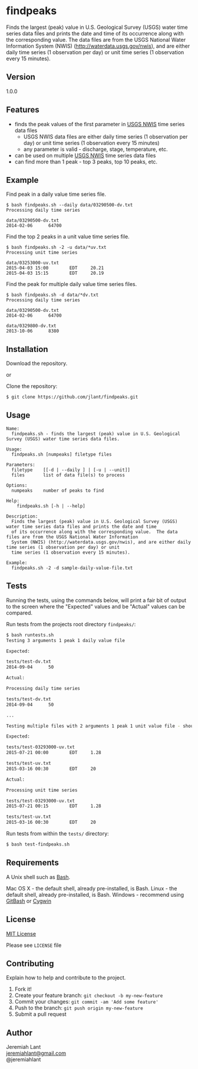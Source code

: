 # findpeaks

Finds the largest (peak) value in U.S. Geological Survey (USGS) water time series data files and prints the date and time
of its occurrence along with the corresponding value.  The data files are from the USGS National Water Information
System (NWIS) (http://waterdata.usgs.gov/nwis), and are either daily time series (1 observation per day) or unit
time series (1 observation every 15 minutes).


## Version
1.0.0

## Features

* finds the peak values of the first parameter in [USGS NWIS] time series data files
    * USGS NWIS data files are either daily time series (1 observation per day) or unit time series (1 observation every 15 minutes)
    * any parameter is valid - discharge, stage, temperature, etc.
* can be used on multiple [USGS NWIS] time series data files
* can find more than 1 peak - top 3 peaks, top 10 peaks, etc.

## Example

Find peak in a daily value time series file.
```
$ bash findpeaks.sh --daily data/03290500-dv.txt
Processing daily time series

data/03290500-dv.txt
2014-02-06      64700
```

Find the top 2 peaks in a unit value time series file.
```
$ bash findpeaks.sh -2 -u data/*uv.txt
Processing unit time series

data/03253000-uv.txt
2015-04-03 15:00        EDT     20.21
2015-04-03 15:15        EDT     20.19
```

Find the peak for multiple daily value time series files.
```
$ bash findpeaks.sh -d data/*dv.txt
Processing daily time series

data/03290500-dv.txt
2014-02-06      64700

data/0329800-dv.txt
2013-10-06      8380

```

## Installation

Download the repository.

or

Clone the repository:
```
$ git clone https://github.com/jlant/findpeaks.git
```

## Usage

```
Name:
  findpeaks.sh - finds the largest (peak) value in U.S. Geological Survey (USGS) water time series data files.

Usage:
  findpeaks.sh [numpeaks] filetype files

Parameters:
  filetype    [[-d | --daily ] | [-u | --unit]]  
  files       list of data file(s) to process

Options:
  numpeaks    number of peaks to find

Help:
    findpeaks.sh [-h | --help]

Description:
  Finds the largest (peak) value in U.S. Geological Survey (USGS) water time series data files and prints the date and time
  of its occurrence along with the corresponding value.  The data files are from the USGS National Water Information
  System (NWIS) (http://waterdata.usgs.gov/nwis), and are either daily time series (1 observation per day) or unit
  time series (1 observation every 15 minutes).

Example:
  findpeaks.sh -2 -d sample-daily-value-file.txt
```

## Tests
Running the tests, using the commands below, will print a fair bit of output
to the screen where the "Expected" values and be "Actual" values can be compared.

Run tests from the projects root directory `findpeaks/`:
```sh
$ bash runtests.sh
Testing 3 arguments 1 peak 1 daily value file

Expected:

tests/test-dv.txt
2014-09-04      50

Actual:

Processing daily time series

tests/test-dv.txt
2014-09-04      50

...

Testing multiple files with 2 arguments 1 peak 1 unit value file - should use default of 1 for number of peaks

Expected:

tests/test-03293000-uv.txt
2015-07-21 00:00        EDT     1.28

tests/test-uv.txt
2015-03-16 00:30        EDT     20

Actual:

Processing unit time series

tests/test-03293000-uv.txt
2015-07-21 00:15        EDT     1.28

tests/test-uv.txt
2015-03-16 00:30        EDT     20
```

Run tests from within the `tests/` directory:
```sh
$ bash test-findpeaks.sh
```

## Requirements

A Unix shell such as [Bash](https://en.wikipedia.org/wiki/Bash_(Unix_shell)).

Mac OS X - the default shell, already pre-installed, is Bash.
Linux - the default shell, already pre-installed, is Bash.
Windows - recommend using [GitBash](https://msysgit.github.io/) or [Cygwin](https://www.cygwin.com/)

## License

[MIT License](http://choosealicense.com/licenses/mit/)

Please see `LICENSE` file

## Contributing

Explain how to help and contribute to the project.

1. Fork it!
2. Create your feature branch: `git checkout -b my-new-feature`
3. Commit your changes: `git commit -am 'Add some feature'`
4. Push to the branch: `git push origin my-new-feature`
5. Submit a pull request

## Author

Jeremiah Lant  
jeremiahlant@gmail.com  
@jeremiahlant


[USGS NWIS]:http://waterdata.usgs.gov/nwis

